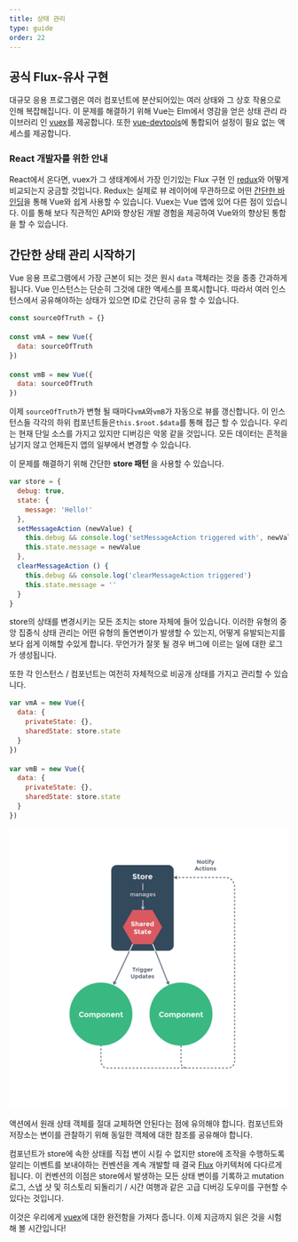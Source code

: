 ```yaml
---
title: 상태 관리
type: guide
order: 22
---
```


## 공식 Flux-유사 구현

대규모 응용 프로그램은 여러 컴포넌트에 분산되어있는 여러 상태와 그 상호 작용으로 인해 복잡해집니다. 이 문제를 해결하기 위해 Vue는 Elm에서 영감을 얻은 상태 관리 라이브러리 인 [vuex](https://github.com/vuejs/vuex)를 제공합니다. 또한 [vue-devtools](https://github.com/vuejs/vue-devtools)에 통합되어 설정이 필요 없는 액세스를 제공합니다.

### React 개발자를 위한 안내

React에서 온다면, vuex가 그 생태계에서 가장 인기있는 Flux 구현 인 [redux](https://github.com/reactjs/redux)와 어떻게 비교되는지 궁금할 것입니다. Redux는 실제로 뷰 레이어에 무관하므로 어떤 [간단한 바인딩](https://github.com/egoist/revue)을 통해 Vue와 쉽게 사용할 수 있습니다. Vuex는 Vue 앱에 있어 다른 점이 있습니다. 이를 통해 보다 직관적인 API와 향상된 개발 경험을 제공하여 Vue와의 향상된 통합을 할 수 있습니다.

## 간단한 상태 관리 시작하기

Vue 응용 프로그램에서 가장 근본이 되는 것은 원시 `data` 객체라는 것을 종종 간과하게됩니다. Vue 인스턴스는 단순히 그것에 대한 액세스를 프록시합니다. 따라서 여러 인스턴스에서 공유해야하는 상태가 있으면 ID로 간단히 공유 할 수 있습니다.

``` js
const sourceOfTruth = {}

const vmA = new Vue({
  data: sourceOfTruth
})

const vmB = new Vue({
  data: sourceOfTruth
})
```

이제 `sourceOfTruth`가 변형 될 때마다`vmA`와`vmB`가 자동으로 뷰를 갱신합니다. 이 인스턴스들 각각의 하위 컴포넌트들은`this.$root.$data`를 통해 접근 할 수 있습니다. 우리는 현재 단일 소스를 가지고 있지만 디버깅은 악몽 같을 것입니다. 모든 데이터는 흔적을 남기지 않고 언제든지 앱의 일부에서 변경할 수 있습니다.

이 문제를 해결하기 위해 간단한 **store 패턴** 을 사용할 수 있습니다.

``` js
var store = {
  debug: true,
  state: {
    message: 'Hello!'
  },
  setMessageAction (newValue) {
    this.debug && console.log('setMessageAction triggered with', newValue)
    this.state.message = newValue
  },
  clearMessageAction () {
    this.debug && console.log('clearMessageAction triggered')
    this.state.message = ''
  }
}
```

store의 상태를 변경시키는 모든 조치는 store 자체에 들어 있습니다. 이러한 유형의 중앙 집중식 상태 관리는 어떤 유형의 돌연변이가 발생할 수 있는지, 어떻게 유발되는지를보다 쉽게 이해할 수있게 합니다. 무언가가 잘못 될 경우 버그에 이르는 일에 대한 로그가 생성됩니다.

또한 각 인스턴스 / 컴포넌트는 여전히 자체적으로 비공개 상태를 가지고 관리할 수 있습니다.

``` js
var vmA = new Vue({
  data: {
    privateState: {},
    sharedState: store.state
  }
})

var vmB = new Vue({
  data: {
    privateState: {},
    sharedState: store.state
  }
})
```

![상태 관리](/images/state.png)

<p class="tip">액션에서 원래 상태 객체를 절대 교체하면 안된다는 점에 유의해야 합니다. 컴포넌트와 저장소는 변이를 관찰하기 위해 동일한 객체에 대한 참조를 공유해야 합니다.</p>

컴포넌트가 store에 속한 상태를 직접 변이 시킬 수 없지만 store에 조작을 수행하도록 알리는 이벤트를 보내야하는 컨벤션을 계속 개발할 때 결국 [Flux](https://facebook.github.io/flux) 아키텍처에 다다르게 됩니다. 이 컨벤션의 이점은 store에서 발생하는 모든 상태 변이를 기록하고 mutation 로그, 스냅 샷 및 히스토리 되돌리기 / 시간 여행과 같은 고급 디버깅 도우미를 구현할 수 있다는 것입니다.

이것은 우리에게 [vuex](https://github.com/vuejs/vuex)에 대한 완전함을 가져다 줍니다. 이제 지금까지 읽은 것을 시험해 볼 시간입니다!
